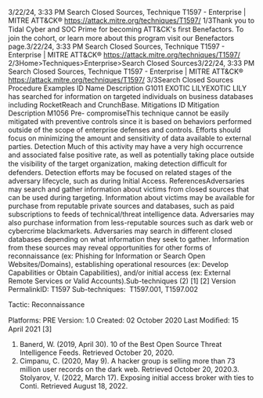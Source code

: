 3/22/24, 3:33 PM Search Closed Sources, Technique T1597 - Enterprise | MITRE ATT&CK®
https://attack.mitre.org/techniques/T1597/ 1/3Thank you to Tidal Cyber and SOC Prime for becoming ATT&CK's ﬁrst Benefactors. To join the cohort, or learn more about this program visit our
Benefactors page.3/22/24, 3:33 PM Search Closed Sources, Technique T1597 - Enterprise | MITRE ATT&CK®
https://attack.mitre.org/techniques/T1597/ 2/3Home>Techniques>Enterprise>Search Closed Sources3/22/24, 3:33 PM Search Closed Sources, Technique T1597 - Enterprise | MITRE ATT&CK®
https://attack.mitre.org/techniques/T1597/ 3/3Search Closed Sources
Procedure Examples
ID Name Description
G1011 EXOTIC
LILYEXOTIC LILY has searched for information on targeted individuals on business databases including
RocketReach and CrunchBase.
Mitigations
ID Mitigation Description
M1056 Pre-
compromiseThis technique cannot be easily mitigated with preventive controls since it is based on behaviors performed
outside of the scope of enterprise defenses and controls. Efforts should focus on minimizing the amount
and sensitivity of data available to external parties.
Detection
Much of this activity may have a very high occurrence and associated false positive rate, as well as potentially taking place outside the
visibility of the target organization, making detection diﬃcult for defenders.
Detection efforts may be focused on related stages of the adversary lifecycle, such as during Initial Access.
ReferencesAdversaries may search and gather information about victims from closed sources that can be used during targeting. Information about
victims may be available for purchase from reputable private sources and databases, such as paid subscriptions to feeds of technical/threat
intelligence data. Adversaries may also purchase information from less-reputable sources such as dark web or cybercrime blackmarkets.
Adversaries may search in different closed databases depending on what information they seek to gather. Information from these sources
may reveal opportunities for other forms of reconnaissance (ex: Phishing for Information or Search Open Websites/Domains), establishing
operational resources (ex: Develop Capabilities or Obtain Capabilities), and/or initial access (ex: External Remote Services or Valid
Accounts).Sub-techniques (2)
[1] [2]
Version PermalinkID: T1597
Sub-techniques:  T1597.001, T1597.002

Tactic: Reconnaissance

Platforms: PRE
Version: 1.0
Created: 02 October 2020
Last Modiﬁed: 15 April 2021
[3]
1. Banerd, W. (2019, April 30). 10 of the Best Open Source Threat
Intelligence Feeds. Retrieved October 20, 2020.
2. Cimpanu, C. (2020, May 9). A hacker group is selling more
than 73 million user records on the dark web. Retrieved
October 20, 2020.3. Stolyarov, V. (2022, March 17). Exposing initial access broker
with ties to Conti. Retrieved August 18, 2022.